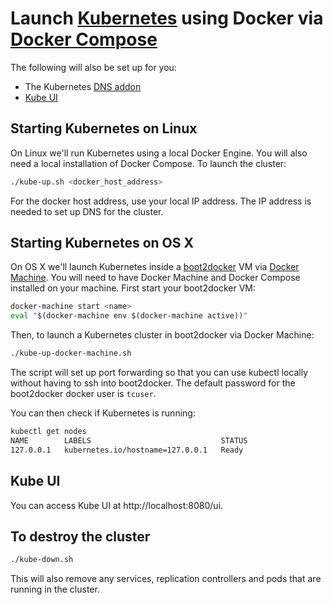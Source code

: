 # Launch [Kubernetes](http://kubernetes.io) using Docker via [Docker Compose](https://www.docker.com/docker-compose)

The following will also be set up for you:

 * The Kubernetes [DNS addon](https://github.com/kubernetes/kubernetes/tree/master/cluster/addons/dns)
 * [Kube UI](http://kubernetes.io/v1.0/docs/user-guide/ui.html)

## Starting Kubernetes on Linux

On Linux we'll run Kubernetes using a local Docker Engine. You will also need a local installation of Docker Compose. To launch the cluster:

```sh
./kube-up.sh <docker_host_address>
```

For the docker host address, use your local IP address. The IP address is needed to set up DNS for the cluster.

## Starting Kubernetes on OS X

On OS X we'll launch Kubernetes inside a [boot2docker](http://boot2docker.io) VM via [Docker Machine](https://docs.docker.com/machine/). You will need to have Docker Machine and Docker Compose installed on your machine. First start your boot2docker VM:

```sh
docker-machine start <name>
eval "$(docker-machine env $(docker-machine active))"
```

Then, to launch a Kubernetes cluster in boot2docker via Docker Machine:

```sh
./kube-up-docker-machine.sh
```

The script will set up port forwarding so that you can use kubectl locally without having to ssh into boot2docker. The default password for the boot2docker docker user is `tcuser`.

You can then check if Kubernetes is running:

```sh
kubectl get nodes
NAME        LABELS                             STATUS
127.0.0.1   kubernetes.io/hostname=127.0.0.1   Ready
```

## Kube UI

You can access Kube UI at http://localhost:8080/ui.

## To destroy the cluster

```sh
./kube-down.sh
```

This will also remove any services, replication controllers and pods that are running in the cluster.

